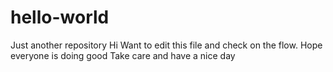 # hello-world
Just another repository
Hi 
Want to edit this file and check on the flow.
Hope everyone is doing good
Take care and have a nice day
